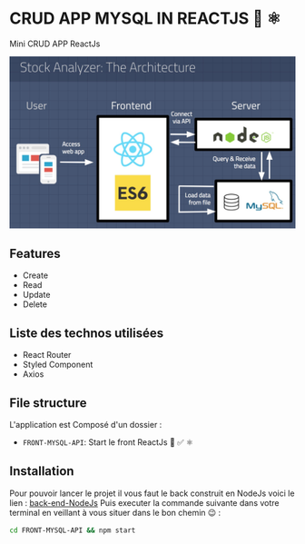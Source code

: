 # CRUD APP MYSQL IN REACTJS 👋 ⚛️

Mini CRUD APP ReactJs

![alt text](https://github.com/Dramane-dev/MySQL-API-ReactJs/blob/main/architecture.jpg?raw=true)


## Features

- Create
- Read
- Update
- Delete

## Liste des technos utilisées 

- React Router
- Styled Component
- Axios 


## File structure

L'application est Composé d'un dossier :

- `FRONT-MYSQL-API`: Start le front ReactJs 🚀 ✅ ⚛️


## Installation

Pour pouvoir lancer le projet il vous faut le back construit en NodeJs voici le lien : [back-end-NodeJs](https://github.com/Dramane-dev/NodeJs-Practices-MySQL)
Puis executer la commande suivante dans votre terminal en veillant à vous situer dans le bon chemin 😉 :

```bash
cd FRONT-MYSQL-API && npm start
```
